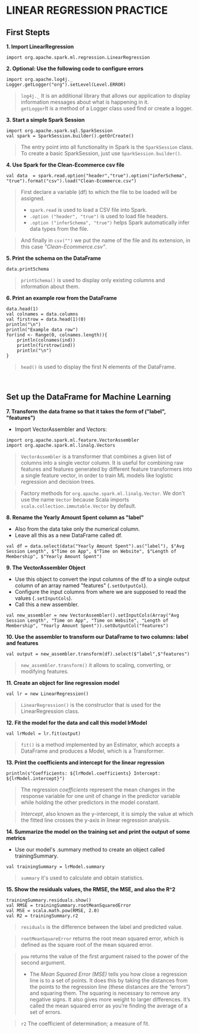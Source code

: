 
# LINEAR REGRESSION PRACTICE 

## First Stepts

**1. Import LinearRegression**  
~~~
import org.apache.spark.ml.regression.LinearRegression
~~~

**2. Optional: Use the following code to configure errors**  
~~~
import org.apache.log4j._
Logger.getLogger("org").setLevel(Level.ERROR)
~~~
>`log4j._` It is an additional library that allows our application to display information messages about what is happening in it.  
>`getLogger`It is a method of a Logger class used find or create a logger.  

**3. Start a simple Spark Session**  
~~~
import org.apache.spark.sql.SparkSession
val spark = SparkSession.builder().getOrCreate()
~~~  
> The entry point into all functionality in Spark is the `SparkSession` class. To create a basic SparkSession, just use `SparkSession.builder()`.  

**4. Use Spark for the Clean-Ecommerce csv file** 
~~~
val data  = spark.read.option("header","true").option("inferSchema", "true").format("csv").load("Clean-Ecommerce.csv")
~~~  
> First declare a variable (df) to which the file to be loaded will be assigned.  
>  * `spark.read` is used to load a CSV file into Spark.  
>  * `.option ("header", "true")` is used to load file headers.  
>  * `.option ("inferSchema", "true")` helps Spark automatically infer data types from the file.  

> And finally in `csv("")` we put the name of the file and its extension, in this case _"Clean-Ecommerce.csv"_.  

**5. Print the schema on the DataFrame**  
~~~
data.printSchema
~~~  
> `printSchema()` is used to display only existing columns and information about them.  

**6. Print an example row from the DataFrame**  
~~~
data.head(1)
val colnames = data.columns
val firstrow = data.head(1)(0)
println("\n")
println("Example data row")
for(ind <- Range(0, colnames.length)){
    println(colnames(ind))
    println(firstrow(ind))
    println("\n")
}
~~~  
> `head()` is used to display the first N elements of the DataFrame.  

<br>

## Set up the DataFrame for Machine Learning

**7. Transform the data frame so that it takes the form of ("label", "features")**  
* Import VectorAssembler and Vectors:  
~~~
import org.apache.spark.ml.feature.VectorAssembler
import org.apache.spark.ml.linalg.Vectors
~~~  
> `VectorAssembler` is a transformer that combines a given list of columns into a single vector column. It is useful for combining raw features and features generated by different feature transformers into a single feature vector, in order to train ML models like logistic regression and decision trees.  

> Factory methods for `org.apache.spark.ml.linalg.Vector`. We don't use the name `Vector` because Scala imports `scala.collection.immutable.Vector` by default.  

**8. Rename the Yearly Amount Spent column as "label"**  
* Also from the data take only the numerical column.      
* Leave all this as a new DataFrame called df.  
~~~
val df = data.select(data("Yearly Amount Spent").as("label"), $"Avg Session Length", $"Time on App", $"Time on Website", $"Length of Membership", $"Yearly Amount Spent")
~~~  

**9. The VectorAssembler Object**  
* Use this object to convert the input columns of the df to a single output column of an array named "features" (`.setOutputCol`).  
* Configure the input columns from where we are supposed to read the values (`.setInputCols`).  
* Call this a new assembler.  
~~~
val new_assembler = new VectorAssembler().setInputCols(Array("Avg Session Length", "Time on App", "Time on Website", "Length of Membership", "Yearly Amount Spent")).setOutputCol("features")
~~~  

**10. Use the assembler to transform our DataFrame to two columns: label and features**  
~~~
val output = new_assembler.transform(df).select($"label",$"features")
~~~  
> `new_assembler.transform()` it allows to scaling, converting, or modifying features.  

**11. Create an object for line regression model**  
~~~
val lr = new LinearRegression()
~~~  
> `LinearRegression()` is the constructor that is used for the LinearRegression class.

**12. Fit the model for the data and call this model lrModel**  
~~~
val lrModel = lr.fit(output)
~~~
> `fit()` is a method implemented by an Estimator, which accepts a DataFrame and produces a Model, which is a Transformer.  

**13. Print the coefficients and intercept for the linear regression**  
~~~
println(s"Coefficients: ${lrModel.coefficients} Intercept: ${lrModel.intercept}")
~~~  
> The regression _coefficients_ represent the mean changes in the response variable for one unit of change in the predictor variable while holding the other predictors in the model constant.  

> _Intercept_, also known as the y-intercept, it is simply the value at which the fitted line crosses the y-axis in linear regression analysis.  

**14. Summarize the model on the training set and print the output of some metrics**  
* Use our model's .summary method to create an object called trainingSummary.  
~~~
val trainingSummary = lrModel.summary
~~~  
> `summary` it's used to calculate and obtain statistics.  

**15. Show the residuals values, the RMSE, the MSE, and also the R^2**  
~~~
trainingSummary.residuals.show()
val RMSE = trainingSummary.rootMeanSquaredError
val MSE = scala.math.pow(RMSE, 2.0)
val R2 = trainingSummary.r2
~~~
> `residuals` is the difference between the label and predicted value.  

> `rootMeanSquareError` returns the root mean squared error, which is defined as the square root of the mean squared error.  

> `pow` returns the value of the first argument raised to the power of the second argument.  
>   * The _Mean Squared Error (MSE)_ tells you how close a regression line is to a set of points. It does this by taking the distances from the points to the regression line (these distances are the “errors”) and squaring them. The squaring is necessary to remove any negative signs. It also gives more weight to larger differences. It’s called the mean squared error as you’re finding the average of a set of errors.  

> `r2` The coefficient of determination; a measure of fit.  

